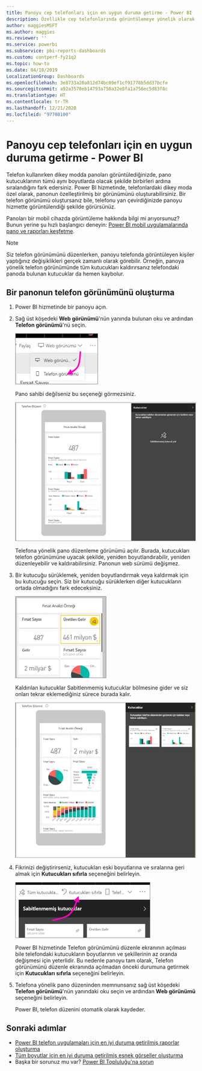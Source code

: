 ```yaml
---
title: Panoyu cep telefonları için en uygun duruma getirme - Power BI
description: Özellikle cep telefonlarında görüntülemeye yönelik olarak Power BI hizmetindeki bir panonun özelleştirilmiş bir görünümünü oluşturmayı öğrenin.
author: maggiesMSFT
ms.author: maggies
ms.reviewer: ''
ms.service: powerbi
ms.subservice: pbi-reports-dashboards
ms.custom: contperf-fy21q2
ms.topic: how-to
ms.date: 04/18/2019
LocalizationGroup: Dashboards
ms.openlocfilehash: 3e8733a20a812d74bc09ef1cf91778b5dd37bcfe
ms.sourcegitcommit: a92a3570eb14793a758a32e8fa1a756ec5d83f8c
ms.translationtype: HT
ms.contentlocale: tr-TR
ms.lasthandoff: 12/21/2020
ms.locfileid: "97708100"
---
```

# <a name="optimize-a-dashboard-for-mobile-phones---power-bi"></a>Panoyu cep telefonları için en uygun duruma getirme - Power BI 
Telefon kullanırken dikey modda panoları görüntülediğinizde, pano kutucuklarının tümü aynı boyutlarda olacak şekilde birbirleri ardına sıralandığını fark edersiniz. Power BI hizmetinde, telefonlardaki dikey moda özel olarak, panonun özelleştirilmiş bir görünümünü oluşturabilirsiniz. Bir telefon görünümü oluştursanız bile, telefonu yan çevirdiğinizde panoyu hizmette görüntülendiği şekilde görürsünüz.

Panoları bir mobil cihazda görüntüleme hakkında bilgi mi arıyorsunuz? Bunun yerine şu hızlı başlangıcı deneyin: [Power BI mobil uygulamalarında pano ve raporları keşfetme](../consumer/mobile/mobile-apps-quickstart-view-dashboard-report.md).

> [!NOTE]
> Siz telefon görünümünü düzenlerken, panoyu telefonda görüntüleyen kişiler yaptığınız değişiklikleri gerçek zamanlı olarak görebilir. Örneğin, panoya yönelik telefon görünümünde tüm kutucukları kaldırırsanız telefondaki panoda bulunan kutucuklar da hemen kaybolur. 
> 
> 

## <a name="create-a-phone-view-of-a-dashboard"></a>Bir panonun telefon görünümünü oluşturma
1. Power BI hizmetinde bir panoyu açın.
2. Sağ üst köşedeki **Web görünümü**'nün yanında bulunan oku ve ardından **Telefon görünümü**'nü seçin.

    ![Telefon görünümüne bakan işaretçiyi gösteren Web görünümü açılır menüsünün ekran görüntüsü.](media/service-create-dashboard-mobile-phone-view/power-bi-service-phone-view-dashboard.png)

    Pano sahibi değilseniz bu seçeneği görmezsiniz.

    ![Telefon görünümüne sığdırmak için kutucukların sabitlemesini kaldırma, bunları yeniden boyutlandırma ve yeniden düzenleme gibi görünümü düzenleme seçeneklerini gösteren telefon panosunun ekran görüntüsü.](media/service-create-dashboard-mobile-phone-view/power-bi-mobile-edit-phone-view-canvas.png)

    Telefona yönelik pano düzenleme görünümü açılır. Burada, kutucukları telefon görünümüne uyacak şekilde, yeniden boyutlandırabilir, yeniden düzenleyebilir ve kaldırabilirsiniz. Panonun web sürümü değişmez.


1. Bir kutucuğu sürüklemek, yeniden boyutlandırmak veya kaldırmak için bu kutucuğu seçin. Siz bir kutucuğu sürüklerken diğer kutucukların ortada olmadığını fark edeceksiniz.
   
    ![Sürükleme, yeniden boyutlandırma veya sabitlemeyi kaldırma kutucuk seçimini gösteren telefon kutucuklarının ekran görüntüsü.](media/service-create-dashboard-mobile-phone-view/power-bi-unpin-tile-phone-dashboard.png)
   
    Kaldırılan kutucuklar Sabitlenmemiş kutucuklar bölmesine gider ve siz onları tekrar eklemediğiniz sürece burada kalır.
   
    ![Sabitlemesi kaldırılmış kutucuklar bölmesindeki kutucukları gösteren telefon panosunun ekran görüntüsü.](media/service-create-dashboard-mobile-phone-view/power-bi-mobile-edit-phone-view-post-edit.png)
2. Fikrinizi değiştirirseniz, kutucukları eski boyutlarına ve sıralarına geri almak için **Kutucukları sıfırla** seçeneğini belirleyin.
   
    ![Kutucukları sıfırlamaya yönelik işaretçiyi gösteren Sabitlemesi kaldırılmış kutucuklar bölmesinin ekran görüntüsü.](media/service-create-dashboard-mobile-phone-view/power-bi-service-phone-view-reset-tiles.png)
   
    Power BI hizmetinde Telefon görünümünü düzenle ekranının açılması bile telefondaki kutucukların boyutlarının ve şekillerinin az oranda değişmesi için yeterlidir. Bu nedenle panoyu tam olarak, Telefon görünümünü düzenle ekranında açılmadan önceki durumuna getirmek için **Kutucukları sıfırla** seçeneğini belirleyin.
3. Telefona yönelik pano düzeninden memnunsanız sağ üst köşedeki **Telefon görünümü**'nün yanındaki oku seçin ve ardından **Web görünümü** seçeneğini belirleyin.
   
    Power BI, telefon düzenini otomatik olarak kaydeder.

## <a name="next-steps"></a>Sonraki adımlar
* [Power BI telefon uygulamaları için en iyi duruma getirilmiş raporlar oluşturma](desktop-create-phone-report.md)
* [Tüm boyutlar için en iyi duruma getirilmiş esnek görseller oluşturma](../visuals/power-bi-report-visualizations.md)
* Başka bir sorunuz mu var? [Power BI Topluluğu'na sorun](https://community.powerbi.com/)
